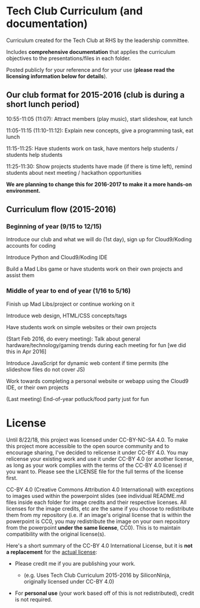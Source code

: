 # Tech Club Curriculum (and documentation)
Curriculum created for the Tech Club at RHS by the leadership committee.

Includes **comprehensive documentation** that applies the curriculum objectives to the presentations/files in each folder.

Posted publicly for your reference and for your use (**please read the licensing information below for details**).

## Our club format for 2015-2016 (club is during a short lunch period)
10:55-11:05 (11:07): Attract members (play music), start slideshow, eat lunch

11:05-11:15 (11:10-11:12): Explain new concepts, give a programming task, eat lunch

11:15-11:25: Have students work on task, have mentors help students / students help students

11:25-11:30: Show projects students have made (if there is time left), remind students about next meeting / hackathon opportunities

**We are planning to change this for 2016-2017 to make it a more hands-on environment.**

## Curriculum flow (2015-2016)

### Beginning of year (9/15 to 12/15)
Introduce our club and what we will do (1st day), sign up for Cloud9/Koding accounts for coding

Introduce Python and Cloud9/Koding IDE

Build a Mad Libs game or have students work on their own projects and assist them

### Middle of year to end of year (1/16 to 5/16)
Finish up Mad Libs/project or continue working on it

Introduce web design, HTML/CSS concepts/tags

Have students work on simple websites or their own projects

(Start Feb 2016, do every meeting): Talk about general hardware/technology/gaming trends during each meeting for fun [we did this in Apr 2016]

Introduce JavaScript for dynamic web content if time permits (the slideshow files do not cover JS)

Work towards completing a personal website or webapp using the Cloud9 IDE, or their own projects

(Last meeting) End-of-year potluck/food party just for fun

# License

Until 8/22/18, this project was licensed under CC-BY-NC-SA 4.0. To make this project more accessible to the open source community and to encourage sharing, I've decided to relicense it under CC-BY 4.0. You may relicense your existing work and use it under CC-BY 4.0 (or another license, as long as your work complies with the terms of the CC-BY 4.0 license) if you want to. Please see the LICENSE file for the full terms of the license first.

CC-BY 4.0 (Creative Commons Attribution 4.0 International) with exceptions to images used within the powerpoint slides (see individual README.md files inside each folder for image credits and their respective licenses. All licenses for the image credits, etc are the same if you choose to redistribute them from my repository (i.e. if an image's original license that is within the powerpoint is CC0, you may redistribute the image on your own repository from the powerpoint **under the same license**, CC0). This is to maintain compatibility with the original license(s).

Here's a short summary of the CC-BY 4.0 International License, but it is **not a replacement** for the [actual license](LICENSE):

  - Please credit me if you are publishing your work.
    - (e.g. Uses Tech Club Curriculum 2015-2016 by SiliconNinja, originally licensed under CC-BY 4.0)
  
  - For **personal use** (your work based off of this is not redistributed), credit is not required.

